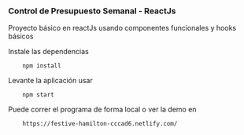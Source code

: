 ### Control de Presupuesto Semanal - ReactJs
Proyecto básico en reactJs usando componentes funcionales y hooks básicos

Instale las dependencias 
``` 
    npm install 
```

Levante la aplicación usar 
``` 
    npm start
```

Puede correr el programa de forma local o ver la demo en 
``` 
    https://festive-hamilton-cccad6.netlify.com/
```